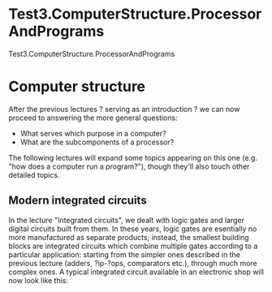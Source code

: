 # Test3.ComputerStructure.ProcessorAndPrograms
Test3.ComputerStructure.ProcessorAndPrograms

# Computer structure  
  
After the previous lectures ? serving as an introduction ? we can now proceed to answering the more general questions:  
  
* What serves which purpose in a computer?  
* What are the subcomponents of a processor?
  
The following lectures will expand some topics appearing on this one (e.g. "how does a computer run a program?"), though they'll also touch other detailed topics.  
  
## Modern integrated circuits  
  
In the lecture "Integrated circuits", we dealt with logic gates and larger digital circuits built from them. In these years, logic gates are esentially no more manufactured as separate products; instead, the smallest building blocks are integrated circuits which combine multiple gates according to a particular application: starting from the simpler ones described in the previous lecture (adders, ?ip-?ops, comparators etc.), through much more complex ones. A typical integrated circuit available in an electronic shop will now look like this:



